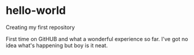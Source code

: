 # hello-world
Creating my first repository

First time on GitHUB and what a wonderful experience so far.  I've got no idea what's happening but boy is it neat.
